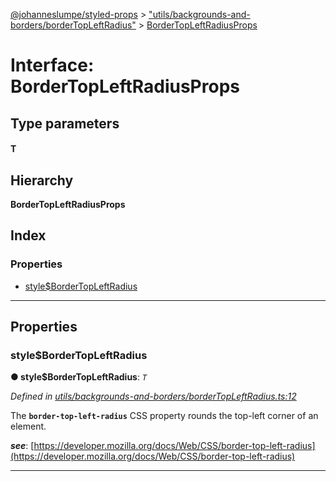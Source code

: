 [@johanneslumpe/styled-props](../README.md) > ["utils/backgrounds-and-borders/borderTopLeftRadius"](../modules/_utils_backgrounds_and_borders_bordertopleftradius_.md) > [BorderTopLeftRadiusProps](../interfaces/_utils_backgrounds_and_borders_bordertopleftradius_.bordertopleftradiusprops.md)

# Interface: BorderTopLeftRadiusProps

## Type parameters
#### T 
## Hierarchy

**BorderTopLeftRadiusProps**

## Index

### Properties

* [style$BorderTopLeftRadius](_utils_backgrounds_and_borders_bordertopleftradius_.bordertopleftradiusprops.md#style_bordertopleftradius)

---

## Properties

<a id="style_bordertopleftradius"></a>

###  style$BorderTopLeftRadius

**● style$BorderTopLeftRadius**: *`T`*

*Defined in [utils/backgrounds-and-borders/borderTopLeftRadius.ts:12](https://github.com/johanneslumpe/styled-props/blob/8e709f1/src/utils/backgrounds-and-borders/borderTopLeftRadius.ts#L12)*

The **`border-top-left-radius`** CSS property rounds the top-left corner of an element.

*__see__*: [https://developer.mozilla.org/docs/Web/CSS/border-top-left-radius](https://developer.mozilla.org/docs/Web/CSS/border-top-left-radius)

___

